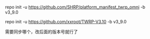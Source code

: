 repo init -u https://github.com/SHRP/platform_manifest_twrp_omni -b v3_9.0

repo init -u https://github.com/xxroot/TWRP-V3.10 -b v3_9.0

需要同步哪个，改后面的版本号就行了
